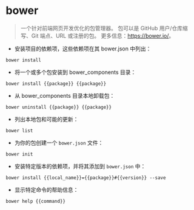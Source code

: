 # bower

> 一个针对前端网页开发优化的包管理器。
> 包可以是 GitHub 用户/仓库缩写、Git 端点、URL 或注册的包。
> 更多信息：<https://bower.io/>。

- 安装项目的依赖项，这些依赖项在其 bower.json 中列出：

`bower install`

- 将一个或多个包安装到 bower_components 目录：

`bower install {{package}} {{package}}`

- 从 bower_components 目录本地卸载包：

`bower uninstall {{package}} {{package}}`

- 列出本地包和可能的更新：

`bower list`

- 为你的包创建一个 `bower.json` 文件：

`bower init`

- 安装特定版本的依赖项，并将其添加到 `bower.json` 中：

`bower install {{local_name}}={{package}}#{{version}} --save`

- 显示特定命令的帮助信息：

`bower help {{command}}`